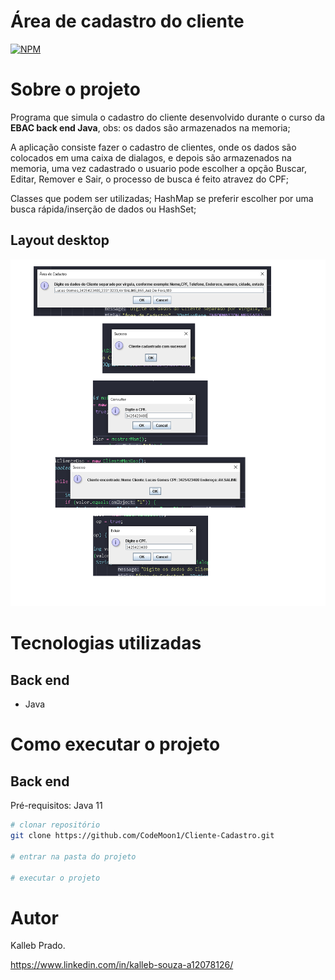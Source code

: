 # Área de cadastro do cliente 
[![NPM](https://img.shields.io/npm/l/react)](https://github.com/CodeMoon1/Cliente-Cadastro/blob/main/LICENSE) 

# Sobre o projeto

Programa que simula o cadastro do cliente desenvolvido durante o curso da **EBAC back end Java**, obs: os dados são armazenados na memoria;

A aplicação consiste fazer o cadastro de clientes, onde os dados são colocados em uma caixa de dialagos, e depois são armazenados na memoria, uma vez cadastrado o usuario pode escolher a opção Buscar, Editar, Remover e Sair, o processo de busca é feito atravez do CPF; 

Classes que podem ser utilizadas;
HashMap se preferir escolher por uma busca rápida/inserção de dados ou HashSet;

## Layout desktop
![Desktop 1](https://github.com/CodeMoon1/Cliente-Cadastro/blob/main/Assets/GUI.png) 


# Tecnologias utilizadas
## Back end
- Java

# Como executar o projeto

## Back end
Pré-requisitos: Java 11

```bash
# clonar repositório
git clone https://github.com/CodeMoon1/Cliente-Cadastro.git

# entrar na pasta do projeto

# executar o projeto
```

# Autor

Kalleb Prado.

https://www.linkedin.com/in/kalleb-souza-a12078126/

